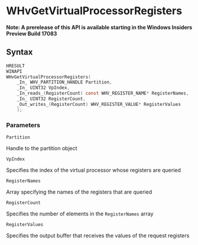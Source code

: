 # WHvGetVirtualProcessorRegisters
**Note: A prerelease of this API is available starting in the Windows Insiders Preview Build 17083**

## Syntax

```C
HRESULT
WINAPI
WHvGetVirtualProcessorRegisters(
    _In_ WHV_PARTITION_HANDLE Partition,
    _In_ UINT32 VpIndex,
    _In_reads_(RegisterCount) const WHV_REGISTER_NAME* RegisterNames,
    _In_ UINT32 RegisterCount,
    _Out_writes_(RegisterCount) WHV_REGISTER_VALUE* RegisterValues
    );
```

### Parameters

`Partition`

Handle to the partition object

`VpIndex`

Specifies the index of the virtual processor whose registers are queried

`RegisterNames`

Array specifying the names of the registers that are queried

`RegisterCount`

Specifies the number of elements in the `RegisterNames` array

`RegisterValues`

Specifies the output buffer that receives the values of the request registers

